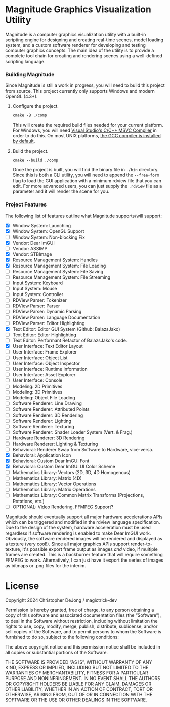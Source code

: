 # Magnitude Graphics Visualization Utility

Magnitude is a computer graphics visualization utility with a built-in scripting
engine for designing and creating real-time scenes, model loading system, and a
custom software renderer for developing and testing computer graphics concepts.
The main idea of the utility is to provide a complete tool chain for creating and
rendering scenes using a well-defined scripting language.

### Building Magnitude

Since Magnitude is still a work in progress, you will need to build this project
from source. This project currently only supports Windows and modern OpenGL (4.3+).

1. Configure the project.

    ```
    cmake -B ./comp
    ```

    This will create the required build files needed for your current platform. For
    Windows, you will need [Visual Studio's C/C++ MSVC Compiler](https://visualstudio.microsoft.com/#vs-section)
    in order to do this. On most UNIX platforms, [the GCC compiler is installed by default](https://gcc.gnu.org/).

2.  Build the project.

    ```
    cmake --build ./comp
    ```

    Once the project is built, you will find the binary file in `./bin` directory.
    Since this is both a CLI utility, you will need to append the `--free-form`
    flag to load the GUI application with a minimum rdview file that you can edit.
    For more advanced users, you can just supply the `.rdview` file as a parameter
    and it will render the scene for you.

### Project Features

The following list of features outline what Magnitude supports/will support:

- [X] Window System: Launching
- [X] Window System: OpenGL Support
- [ ] Window System: Non-blocking Fix
- [X] Vendor: Dear ImGUI
- [ ] Vendor: ASSIMP
- [X] Vendor: STBImage
- [X] Resource Management System: Handles
- [X] Resource Management System: File Loading
- [ ] Resource Management System: File Saving
- [ ] Resource Management System: File Streaming
- [ ] Input System: Keyboard
- [ ] Input System: Mouse
- [ ] Input System: Controller
- [ ] RDView Parser: Tokenizer
- [ ] RDView Parser: Parser
- [ ] RDView Parser: Dynamic Parsing
- [ ] RDView Parser: Language Documentation
- [ ] RDView Parser: Editor Highlighting
- [X] Text Editor: Editor GUI System (Github: BalazsJako)
- [ ] Text Editor: Editor Highlighting
- [ ] Text Editor: Performant Refactor of BalazsJako's code.
- [X] User Interface: Text Editor Layout
- [ ] User Interface: Frame Explorer
- [ ] User Interface: Object List
- [ ] User Interface: Object Inspector
- [ ] User Interface: Runtime Information
- [ ] User Interface: Asset Explorer
- [ ] User Interface: Console
- [ ] Modeling: 2D Primitives
- [ ] Modeling: 3D Primitives
- [ ] Modeling: Object File Loading
- [ ] Software Renderer: Line Drawing
- [ ] Software Renderer: Attributed Points
- [ ] Software Renderer: 3D Rendering
- [ ] Software Renderer: Lighting
- [ ] Software Renderer: Texturing
- [ ] Software Renderer: Shader Loader System (Vert. & Frag.)
- [ ] Hardware Renderer: 3D Rendering
- [ ] Hardware Renderer: Lighting & Texturing
- [ ] Behavioral: Renderer Swap from Software to Hardware, vice-versa.
- [X] Behavioral: Application Icon
- [X] Behavioral: Custom Dear ImGUI Font
- [X] Behavioral: Custom Dear ImGUI UI Color Scheme
- [ ] Mathematics Library: Vectors (2D, 3D, 4D Homogenous)
- [ ] Mathematics Library: Matrix (4D)
- [ ] Mathematics Library: Vector Operations
- [ ] Mathematics Library: Matrix Operations
- [ ] Mathematics Library: Common Matrix Transforms (Projections, Rotations, etc.)
- [ ] OPTIONAL: Video Rendering, FFMPEG Support?

Magnitude should eventually support all major hardware accelerations APIs which
can be triggered and modified in the rdview language specification. Due to the design
of the system, hardware acceleration must be used regardless if software rendering
is enabled to make Dear ImGUI work. Obviously, the software rendered images will be
rendered and displayed as a texture (very cool!). Since all major graphics APIs support
render-to-texture, it's possible export frame output as images *and* video, if multiple
frames are created. This is a backburner feature that will require something FFMPEG to
work. Alternatively, I can just have it export the series of images as bitmaps or .png
files for the interim.

# License

Copyright 2024 Christopher DeJong / magictrick-dev

Permission is hereby granted, free of charge, to any person obtaining a copy of 
this software and associated documentation files (the “Software”), to deal in 
the Software without restriction, including without limitation the rights to use,
copy, modify, merge, publish, distribute, sublicense, and/or sell copies of the 
Software, and to permit persons to whom the Software is furnished to do so, 
subject to the following conditions:

The above copyright notice and this permission notice shall be included 
in all copies or substantial portions of the Software.

THE SOFTWARE IS PROVIDED “AS IS”, WITHOUT WARRANTY OF ANY KIND, EXPRESS OR IMPLIED, 
INCLUDING BUT NOT LIMITED TO THE WARRANTIES OF MERCHANTABILITY, FITNESS FOR A 
PARTICULAR PURPOSE AND NONINFRINGEMENT. IN NO EVENT SHALL THE AUTHORS OR 
COPYRIGHT HOLDERS BE LIABLE FOR ANY CLAIM, DAMAGES OR OTHER LIABILITY, WHETHER 
IN AN ACTION OF CONTRACT, TORT OR OTHERWISE, ARISING FROM, OUT OF OR IN CONNECTION 
WITH THE SOFTWARE OR THE USE OR OTHER DEALINGS IN THE SOFTWARE.
